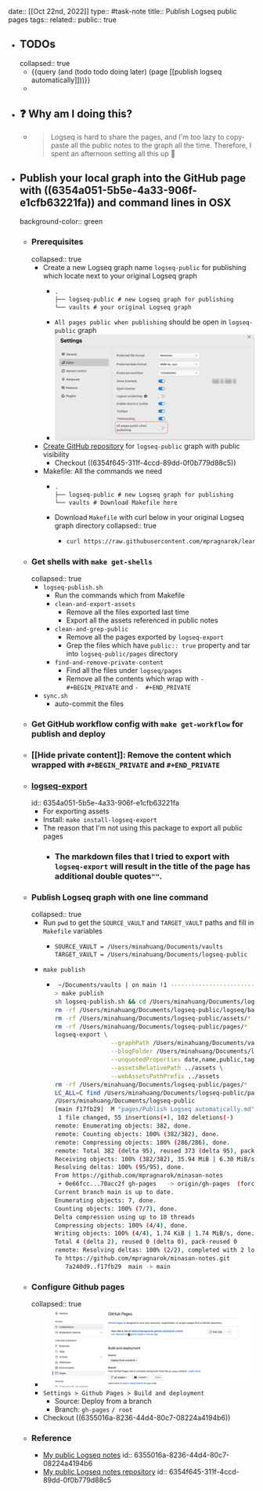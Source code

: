 date:: [[Oct 22nd, 2022]]
type:: #task-note
title:: Publish Logseq public pages
tags::
related::
public:: true

- ## TODOs
  collapsed:: true
	- {{query (and (todo todo doing later) (page [[publish logseq automatically]]))}}
	-
- ## ❓ Why am I doing this?
	- > Logseq is hard to share the pages, and I'm too lazy to copy-paste all the public notes to the graph all the time. Therefore, I spent an afternoon setting all this up 🥰
- ## Publish your local graph into the GitHub page with ((6354a051-5b5e-4a33-906f-e1cfb63221fa)) and command lines in OSX
  background-color:: green
	- ### Prerequisites
	  collapsed:: true
		- Create a new Logseq graph name `logseq-public` for publishing which locate next to your original Logseq graph
			- ```
			  .
			  ├── logseq-public # new Logseq graph for publishing
			  └── vaults # your original Logseq graph
			  ```
			- `All pages public when publishing` should be open in `logseq-public` graph
			- ![Logseq settings](../assets/Screen_Shot_2022-10-23_at_2.31.55_PM_1666506923711_0.png)
		- [Create GitHub repository](https://docs.github.com/en/get-started/quickstart/create-a-repo) for `logseq-public` graph with public visibility
			- Checkout ((6354f645-311f-4ccd-89dd-0f0b779d88c5))
		- Makefile: All the commands we need
			- ```
			  .
			  ├── logseq-public # new Logseq graph for publishing
			  └── vaults # Download Makefile here
			  ```
			- Download `Makefile` with curl below in your original Logseq graph directory
			  collapsed:: true
				- ```bash
				  curl https://raw.githubusercontent.com/mpragnarok/learning/main/common/Makefile/logseq-publish/Makefile -o Makefile
				  ```
	- ### Get shells with `make get-shells`
	  collapsed:: true
		- `logseq-publish.sh`
			- Run the commands which from Makefile
			- `clean-and-export-assets`
				- Remove all the files exported last time
				- Export all the assets referenced in public notes
			- `clean-and-grep-public`
				- Remove all the pages exported by `logseq-export`
				- Grep the files which have `public:: true` property and tar into `logseq-public/pages` directory
			- `find-and-remove-private-content`
				- Find all the files under `logseq/pages`
				- Remove all the contents which wrap with `- #+BEGIN_PRIVATE` and `-  #+END_PRIVATE`
		- `sync.sh`
			- auto-commit the files
	- ### Get GitHub workflow config with `make get-workflow` for publish and deploy
	- ### [[Hide private content]]: Remove the content which wrapped with `#+BEGIN_PRIVATE` and `#+END_PRIVATE`
	- ### [logseq-export](https://github.com/viktomas/logseq-export)
	  id:: 6354a051-5b5e-4a33-906f-e1cfb63221fa
		- For exporting assets
		- Install: `make install-logseq-export`
		- The reason that I'm not using this package to export all public pages
			- ### The markdown files that I tried to export with `logseq-export` will result in the title of the page has additional double quotes`""`.
	- ### Publish Logseq graph with one line command
	  collapsed:: true
		- Run `pwd` to get the `SOURCE_VAULT` and `TARGET_VAULT` paths and fill in `Makefile` variables
			- ```
			  SOURCE_VAULT = /Users/minahuang/Documents/vaults
			  TARGET_VAULT = /Users/minahuang/Documents/logseq-public
			  ```
		- `make publish`
			- ```bash
			   ~/Documents/vaults | on main !1 --------------------------------- took 10s | base py | at 16:49:21 
			  > make publish
			  sh logseq-publish.sh && cd /Users/minahuang/Documents/logseq-public && sh sync.sh
			  rm -rf /Users/minahuang/Documents/logseq-public/logseq/bak/pages/*
			  rm -rf /Users/minahuang/Documents/logseq-public/assets/*
			  rm -rf /Users/minahuang/Documents/logseq-public/pages/*
			  logseq-export \
			                  --graphPath /Users/minahuang/Documents/vaults/pages \
			                  --blogFolder /Users/minahuang/Documents/logseq-public/pages \
			                  --unquotedProperties date,name,public,tags \
			                  --assetsRelativePath ../assets \
			                  --webAssetsPathPrefix ../assets
			  rm -rf /Users/minahuang/Documents/logseq-public/pages/*
			  LC_ALL=C find /Users/minahuang/Documents/logseq-public/pages -type f | xargs -I@ sed -i '' '/^- #+BEGIN_PRIVATE/,/^- #+END_PRIVATE/d' @
			  /Users/minahuang/Documents/logseq-public
			  [main f17fb29]  M "pages/Publish Logseq automatically.md"
			   1 file changed, 55 insertions(+), 102 deletions(-)
			  remote: Enumerating objects: 382, done.
			  remote: Counting objects: 100% (382/382), done.
			  remote: Compressing objects: 100% (286/286), done.
			  remote: Total 382 (delta 95), reused 373 (delta 95), pack-reused 0
			  Receiving objects: 100% (382/382), 35.94 MiB | 6.30 MiB/s, done.
			  Resolving deltas: 100% (95/95), done.
			  From https://github.com/mpragnarok/minasan-notes
			   + 0e66fcc...70acc2f gh-pages   -> origin/gh-pages  (forced update)
			  Current branch main is up to date.
			  Enumerating objects: 7, done.
			  Counting objects: 100% (7/7), done.
			  Delta compression using up to 10 threads
			  Compressing objects: 100% (4/4), done.
			  Writing objects: 100% (4/4), 1.74 KiB | 1.74 MiB/s, done.
			  Total 4 (delta 2), reused 0 (delta 0), pack-reused 0
			  remote: Resolving deltas: 100% (2/2), completed with 2 local objects.
			  To https://github.com/mpragnarok/minasan-notes.git
			     7a240d9..f17fb29  main -> main
			  ```
	- ### Configure Github pages
	  collapsed:: true
		- ![Github pages setting](../assets/image_1666515228400_0.png)
		- `Settings > Github Pages > Build and deployment`
			- Source: Deploy from a branch
			- Branch: `gh-pages` `/ root`
		- Checkout ((6355016a-8236-44d4-80c7-08224a4194b6))
	- ### Reference
		- [My public Logseq notes](https://mpragnarok.github.io/minasan-notes/)
		  id:: 6355016a-8236-44d4-80c7-08224a4194b6
		- [My public Logseq notes repository](https://github.com/mpragnarok/minasan-notes)
		  id:: 6354f645-311f-4ccd-89dd-0f0b779d88c5